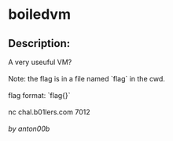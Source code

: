 
# boiledvm
## Description:
<div class="challenge-description">A very useuful VM?<br/>
<br/>
Note: the flag is in a file named `flag` in the cwd.<br/>
<br/>
flag format: `flag{}`<br/>
<br/>
nc chal.b01lers.com 7012<br/>
<br/>
<i>by anton00b</i></div>

